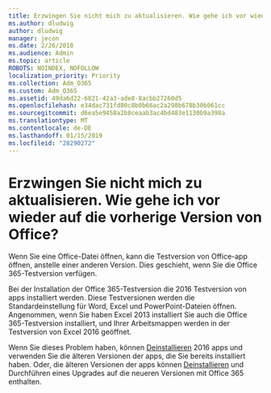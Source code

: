 ```yaml
---
title: Erzwingen Sie nicht mich zu aktualisieren. Wie gehe ich vor wieder auf die vorherige Version von Office?
ms.author: dludwig
author: dludwig
manager: jecon
ms.date: 2/26/2018
ms.audience: Admin
ms.topic: article
ROBOTS: NOINDEX, NOFOLLOW
localization_priority: Priority
ms.collection: Adm_O365
ms.custom: Adm_O365
ms.assetid: 49da6d22-6821-42a3-ade8-8acbb27260d5
ms.openlocfilehash: e34dac731fd80c8b0b66ac2a298b678b30b061cc
ms.sourcegitcommit: d6ea5e9458a2b8ceaab3ac4bd483e1130b9a398a
ms.translationtype: MT
ms.contentlocale: de-DE
ms.lasthandoff: 01/15/2019
ms.locfileid: "28290272"
---
```

# <a name="dont-force-me-to-upgrade-how-do-i-go-back-to-the-previous-office-version"></a>Erzwingen Sie nicht mich zu aktualisieren. Wie gehe ich vor wieder auf die vorherige Version von Office?

Wenn Sie eine Office-Datei öffnen, kann die Testversion von Office-app öffnen, anstelle einer anderen Version. Dies geschieht, wenn Sie die Office 365-Testversion verfügen. 
  
Bei der Installation der Office 365-Testversion die 2016 Testversion von apps installiert werden. Diese Testversionen werden die Standardeinstellung für Word, Excel und PowerPoint-Dateien öffnen. Angenommen, wenn Sie haben Excel 2013 installiert Sie auch die Office 365-Testversion installiert, und Ihrer Arbeitsmappen werden in der Testversion von Excel 2016 geöffnet. 
  
Wenn Sie dieses Problem haben, können [Deinstallieren](https://support.office.com/article/9dd49b83-264a-477a-8fcc-2fdf5dbf61d8.aspx) 2016 apps und verwenden Sie die älteren Versionen der apps, die Sie bereits installiert haben. Oder, die älteren Versionen der apps können [Deinstallieren](https://support.office.com/article/9dd49b83-264a-477a-8fcc-2fdf5dbf61d8.aspx) und Durchführen eines Upgrades auf die neueren Versionen mit Office 365 enthalten. 
  

